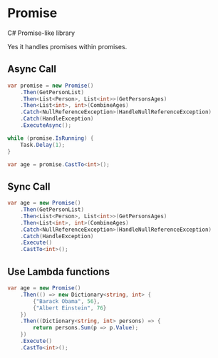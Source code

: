 # Promise

C# Promise-like library

Yes it handles promises within promises.

## Async Call

```csharp
var promise = new Promise()
    .Then(GetPersonList)
    .Then<List<Person>, List<int>>(GetPersonsAges)
    .Then<List<int>, int>(CombineAges)
    .Catch<NullReferenceException>(HandleNullReferenceException)
    .Catch(HandleException)
    .ExecuteAsync();

while (promise.IsRunning) {
    Task.Delay(1);
}

var age = promise.CastTo<int>();
```

## Sync Call

```csharp
var age = new Promise()
    .Then(GetPersonList)
    .Then<List<Person>, List<int>>(GetPersonsAges)
    .Then<List<int>, int>(CombineAges)
    .Catch<NullReferenceException>(HandleNullReferenceException)
    .Catch(HandleException)
    .Execute()
    .CastTo<int>();
```

## Use Lambda functions

```csharp
var age = new Promise()
    .Then(() => new Dictionary<string, int> {
        {"Barack Obama", 56},
        {"Albert Einstein", 76}
    })
    .Then((Dictionary<string, int> persons) => {
        return persons.Sum(p => p.Value);
    })
    .Execute()
    .CastTo<int>();
```